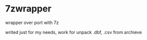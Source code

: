 # 7zwrapper
wrapper over port with 7z

writed just for my needs, work for unpack .dbf, .csv from archieve 
